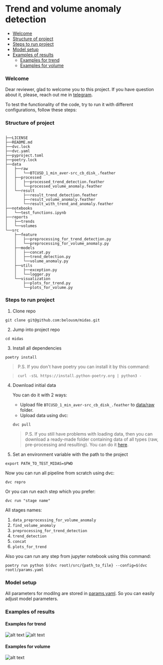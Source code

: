 # Trend and volume anomaly detection

- [Welcome](#welcome)
- [Structure of project](#structure-of-project)
- [Steps to run project](#steps-to-run-project)
- [Model setup](#model-setup)
- [Examples of results](#examples-of-results)
    - [Examples for trend](#examples-for-trend)
    - [Examples for volume](#examples-for-volume)

### Welcome
Dear reviewer, glad to welcome you to this project.
If you have question about it, please, reach out me in [telegram](https://t.me/belousm).

To test the functionality of the code, try to run it with different configurations, follow these steps:

### Structure of project
```

├──LICENSE
├──README.md
├──dvc.lock
├──dvc.yaml
├──pyproject.toml
├──poetry.lock
├──data
│   ├──raw
│   │   └──BTCUSD_1_min_aver-src_cb_disk_.feather
│   ├──processed
│   │   ├──processed_trend_detection.feather
│   │   └──processed_volume_anomaly.feather
│   └──result
│       ├──result_trend_detection.feather
│       ├──result_volume_anomaly.feather
│       └──result_with_trend_and_anomaly.feather
├──notebooks
│   └──test_functions.ipynb
├──reports
│   ├──trends
│   └──volumes
└──src
    ├──feature
    │   ├──preprocessing_for_trend_detection.py
    │   └──preprocessing_for_volume_anomaly.py
    ├──models
    │   ├──concat.py
    │   ├──trend_detection.py
    │   └──volume_anomaly.py
    ├──utils
    │   ├──exception.py
    │   └──logger.py
    └──visualization
        ├──plots_for_trend.py
        └──plots_for_volume.py

```

### Steps to run project
1. Clone repo 
```
git clone git@github.com:belousm/midas.git
```

2. Jump into project repo 
```
cd midas
```
3. Install all dependencies 
```
poetry install
```

>P.S.  If you don't have poetry you can install it by this command:

>```
>curl -sSL https://install.python-poetry.org | python3 -
>```

4. Download initial data

    You can do it with 2 ways:

    * Upload file `BTCUSD_1_min_aver-src_cb_disk_.feather` to [data/raw](https://github.com/belousm/midas/tree/master/data/raw) folder.
    * Upload data using dvc:
    ```
    dvc pull 
    ```
    >P.S.  If you still have problems with loading data, then you can download a ready-made folder containing data of all types (raw, pre-processing and resulting). You can do it [here](https://drive.google.com/drive/u/0/folders/1lZEmuljNGPZEUktIAYbEziGjPbwS3znM).


4. Set an environment variable with the path to the project
```
export PATH_TO_TEST_MIDAS=$PWD
```

Now you can run all pipeline from scratch using dvc: 
```
dvc repro
```

Or you can run each step which you prefer: 
```
dvc run "stage name"
```

All stages names: 

1. `data_preprocessing_for_volume_anomaly`
2. `find_volume_anomaly`
3. `preprocessing_for_trend_detection`
4. `trend_detection`
5. `concat`
6. `plots_for_trend`

Also you can run any step from jupyter notebook using this command:
```
poetry run python $(dvc root)/src/{path_to_file} --config=$(dvc root)/params.yaml
```

### Model setup
All parameters for modilng are stored in [params.yaml](https://github.com/belousm/midas/blob/master/params.yaml). So you can easily adjust model parameters.

### Examples of results
#### Examples for trend
![alt text](https://i.imgur.com/BWHVnH0.png)
![alt text](https://i.imgur.com/mM3uTLZ.png)
#### Examples for volume
![alt text](https://i.imgur.com/0dPyiol.png)
